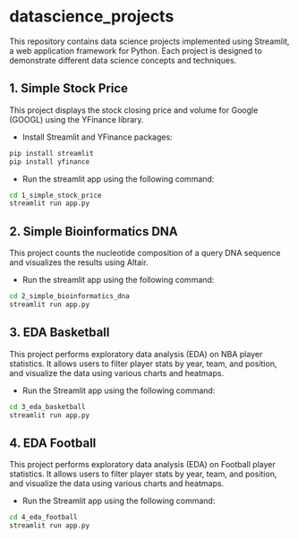 # datascience_projects
This repository contains data science projects implemented using Streamlit, a web application framework for Python. Each project is designed to demonstrate different data science concepts and techniques.

## 1. Simple Stock Price
This project displays the stock closing price and volume for Google (GOOGL) using the YFinance library.

- Install Streamlit and YFinance packages:
```bash
pip install streamlit
pip install yfinance
```
- Run the streamlit app using the following command:
```bash
cd 1_simple_stock_price
streamlit run app.py
```
## 2. Simple Bioinformatics DNA
This project counts the nucleotide composition of a query DNA sequence and visualizes the results using Altair.

- Run the streamlit app using the following command:
```bash
cd 2_simple_bioinformatics_dna
streamlit run app.py
```

## 3. EDA Basketball
This project performs exploratory data analysis (EDA) on NBA player statistics. It allows users to filter player stats by year, team, and position, and visualize the data using various charts and heatmaps.

- Run the Streamlit app using the following command:
```bash
cd 3_eda_basketball
streamlit run app.py
```

## 4. EDA Football
This project performs exploratory data analysis (EDA) on Football player statistics. It allows users to filter player stats by year, team, and position, and visualize the data using various charts and heatmaps.

- Run the Streamlit app using the following command:
```bash
cd 4_eda_football
streamlit run app.py
```